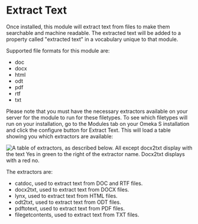 # Extract Text

Once installed, this module will extract text from files to make them searchable and machine readable. The extracted text will be added to a property called "extracted text" in a vocabulary unique to that module.

Supported file formats for this module are:

- doc 
- docx
- html
- odt
- pdf
- rtf
- txt

Please note that you must have the necessary extractors available on your server for the module to run for these filetypes. To see which filetypes will run on your installation, go to the Modules tab on your Omeka S installation and click the configure button for Extract Text. This will load a table showing you which extractors are available:

![A table of extractors, as described below. All except docx2txt display with the text Yes in green to the right of the extractor name. Docx2txt displays with a red no.](../modules/modulesfiles/extracttext.png)

The extractors are:

- catdoc, used to extract text from DOC and RTF files.
- docx2txt, used to extract text from DOCX files.
- lynx, used to extract text from HTML files.
- odt2txt, used to extract text from ODT files.
- pdftotext, used to extract text from PDF files.
- filegetcontents, used to extract text from TXT files.

